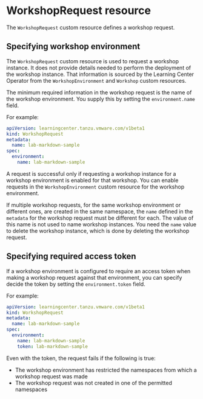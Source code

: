 # WorkshopRequest resource

The `WorkshopRequest` custom resource defines a workshop request.

## <a id="specify-workshop-env"></a> Specifying workshop environment

The `WorkshopRequest` custom resource is used to request a workshop instance.
It does not provide details needed to perform the deployment of the workshop instance.
That information is sourced by the Learning Center Operator from the `WorkshopEnvironment`
and `Workshop` custom resources.

The minimum required information in the workshop request is the name of the workshop
environment. You supply this by setting the `environment.name` field.

For example:

```yaml
apiVersion: learningcenter.tanzu.vmware.com/v1beta1
kind: WorkshopRequest
metadata:
  name: lab-markdown-sample
spec:
  environment:
    name: lab-markdown-sample
```

A request is successful only if requesting a workshop instance for a workshop environment
is enabled for that workshop. You can enable requests in the `WorkshopEnvironment`
custom resource for the workshop environment.

If multiple workshop requests, for the same workshop environment or different ones, are
created in the same namespace, the `name` defined in the `metadata` for the workshop request must be
different for each. The value of this name is not used to name workshop
instances. You need the `name` value to delete the workshop instance, which is done by deleting the
workshop request.

## <a id="specify-req-access-token"></a> Specifying required access token

If a workshop environment is configured to require an access token when making a workshop request
against that environment, you can specify decide the token by setting the `environment.token` field.

For example:

```yaml
apiVersion: learningcenter.tanzu.vmware.com/v1beta1
kind: WorkshopRequest
metadata:
  name: lab-markdown-sample
spec:
  environment:
    name: lab-markdown-sample
    token: lab-markdown-sample
```

Even with the token, the request fails if the following is true:

* The workshop environment has restricted the namespaces from which a workshop request was made
* The workshop request was not created in one of the permitted namespaces
